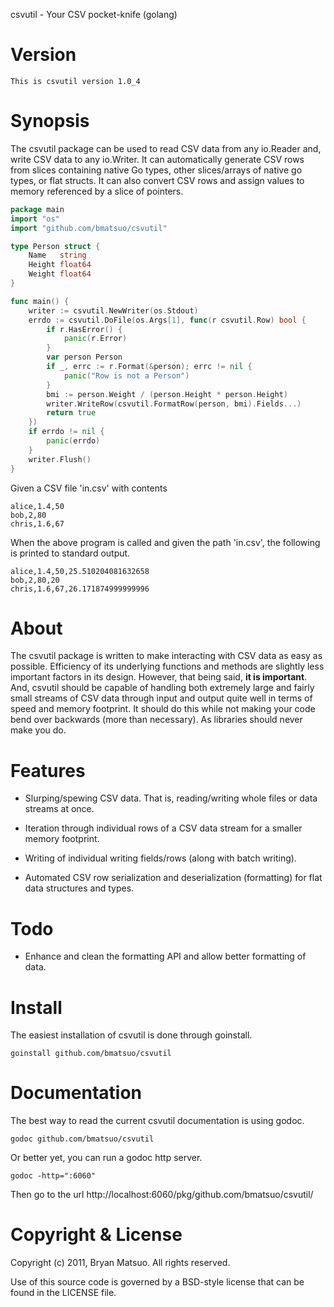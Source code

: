 csvutil - Your CSV pocket-knife (golang)

Version
=======

    This is csvutil version 1.0_4

Synopsis
========

The csvutil package can be used to read CSV data from any io.Reader and,
write CSV data to any io.Writer. It can automatically generate CSV rows
from slices containing native Go types, other slices/arrays of native go
types, or flat structs. It can also convert CSV rows and assign values to
memory referenced by a slice of pointers.

```go
package main
import "os"
import "github.com/bmatsuo/csvutil"

type Person struct {
    Name   string
    Height float64
    Weight float64
}

func main() {
    writer := csvutil.NewWriter(os.Stdout)
    errdo := csvutil.DoFile(os.Args[1], func(r csvutil.Row) bool {
        if r.HasError() {
            panic(r.Error)
        }
        var person Person
        if _, errc := r.Format(&person); errc != nil {
            panic("Row is not a Person")
        }
        bmi := person.Weight / (person.Height * person.Height)
        writer.WriteRow(csvutil.FormatRow(person, bmi).Fields...)
        return true
    })
    if errdo != nil {
        panic(errdo)
    }
    writer.Flush()
}
```

Given a CSV file 'in.csv' with contents

```
alice,1.4,50
bob,2,80
chris,1.6,67
```

When the above program is called and given the path 'in.csv', the following
is printed to standard output.

```
alice,1.4,50,25.510204081632658
bob,2,80,20
chris,1.6,67,26.171874999999996
```

About
=====

The csvutil package is written to make interacting with CSV data as easy
as possible. Efficiency of its underlying functions and methods are
slightly less important factors in its design. However, that being said,
**it is important**. And, csvutil should be capable of handling both
extremely large and fairly small streams of CSV data through input and
output quite well in terms of speed and memory footprint. It should do
this while not making your code bend over backwards (more than necessary).
As libraries should never make you do.

Features
========

* Slurping/spewing CSV data. That is, reading/writing whole files or data
streams at once.

* Iteration through individual rows of a CSV data stream for a smaller
memory footprint.

* Writing of individual writing fields/rows (along with batch writing).

* Automated CSV row serialization and deserialization (formatting) for flat
data structures and types.

Todo
====

* Enhance and clean the formatting API and allow better formatting of data.

Install
=======

The easiest installation of csvutil is done through goinstall.

    goinstall github.com/bmatsuo/csvutil

Documentation
=============

The best way to read the current csvutil documentation is using
godoc.

    godoc github.com/bmatsuo/csvutil

Or better yet, you can run a godoc http server.

    godoc -http=":6060"

Then go to the url http://localhost:6060/pkg/github.com/bmatsuo/csvutil/

Copyright & License
===================

Copyright (c) 2011, Bryan Matsuo.
All rights reserved.

Use of this source code is governed by a BSD-style license that can be
found in the LICENSE file.
